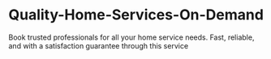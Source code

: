 # Quality-Home-Services-On-Demand
Book trusted professionals for all your home service needs. Fast, reliable, and with a satisfaction guarantee through this service
